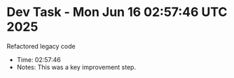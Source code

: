 # Dev Task - Mon Jun 16 02:57:46 UTC 2025
Refactored legacy code
- Time: 02:57:46
- Notes: This was a key improvement step.
